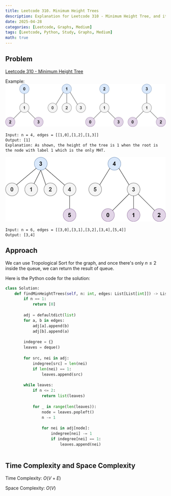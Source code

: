```yaml
---
title: Leetcode 310. Minimum Height Trees
description: Explanation for Leetcode 310 - Minimum Height Tree, and its solution in Python.
date: 2025-04-28
categories: [Leetcode, Graphs, Medium]
tags: [Leetcode, Python, Study, Graphs, Medium]
math: true
---
```


## Problem
[Leetcode 310 - Minimum Height Tree](https://leetcode.com/problems/minimum-height-trees/)

Example:
![Desktop View](/assets/img/leetcode/leetcode310-1.jpg)
```
Input: n = 4, edges = [[1,0],[1,2],[1,3]]
Output: [1]
Explanation: As shown, the height of the tree is 1 when the root is the node with label 1 which is the only MHT.
```

![Desktop View](/assets/img/leetcode/leetcode310-2.jpg)
```
Input: n = 6, edges = [[3,0],[3,1],[3,2],[3,4],[5,4]]
Output: [3,4]
```

## Approach

We can use Tropological Sort for the graph, and once there's only $n \leq{2}$ inside the queue, we can return the result of queue.

Here is the Python code for the solution:
```python
class Solution:
    def findMinHeightTrees(self, n: int, edges: List[List[int]]) -> List[int]:
        if n == 1:
            return [0]
        
        adj = defaultdict(list)
        for a, b in edges:
            adj[a].append(b)
            adj[b].append(a)
        
        indegree = {}
        leaves = deque()

        for src, nei in adj:
            indegree[src] = len(nei)
            if len(nei) == 1:
                leaves.append(src)
        
        while leaves:
            if n <= 2:
                return list(leaves)
            
            for _ in range(len(leaves)):
                node = leaves.popleft()
                n -= 1
                
                for nei in adj[node]:
                    indegree[nei] -= 1
                    if indegree[nei] == 1:
                        leaves.append(nei)
    
```
## Time Complexity and Space Complexity

Time Complexity: $O(V + E)$ 

Space Complexity: $O(V)$